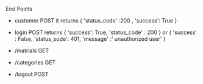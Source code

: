 End Points 


- customer POST 
  it returns {
            'status_code' :200 ,
            'success': True
   	     }


- login POST 
returns {
            'success': True,
            'status_code' : 200
        }
or 
    {
      'success' : False,
      'status_sode': 401,
      'message' :' unauthorized user'
    }

- /matrials GET 


- /categories GET



- /logout POST 

